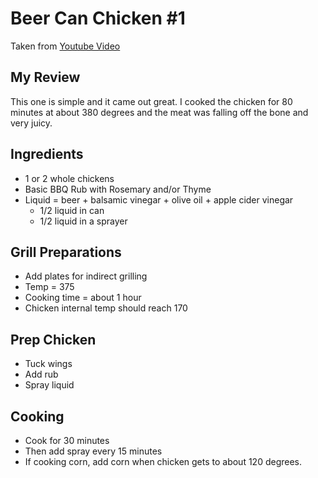 # Beer Can Chicken #1
Taken from [Youtube Video](https://www.youtube.com/watch?v=mCjwZHCdfTE)

## My Review
This one is simple and it came out great. I cooked the chicken for 80 minutes at about 380 degrees and the meat was falling off the bone and very juicy.

## Ingredients
* 1 or 2 whole chickens
* Basic BBQ Rub with Rosemary and/or Thyme
* Liquid = beer + balsamic vinegar + olive oil + apple cider vinegar
  - 1/2 liquid in can
  - 1/2 liquid in a sprayer

## Grill Preparations
* Add plates for indirect grilling
* Temp = 375
* Cooking time = about 1 hour
* Chicken internal temp should reach 170

## Prep Chicken
* Tuck wings
* Add rub
* Spray liquid

## Cooking
* Cook for 30 minutes
* Then add spray every 15 minutes
* If cooking corn, add corn when chicken gets to about 120 degrees.
